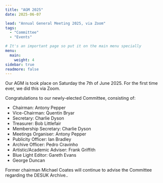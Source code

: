 ```yaml
---
title: "AGM 2025"
date: 2025-06-07

lead: "Annual General Meeting 2025, via Zoom"
tags:
  - "Committee"
  - "Events"

# It's an important page so put it on the main menu specially
menu:
  main:
    weight: 4
sidebar: true
readmore: false
---
```


Our AGM is took place on Saturday the 7th of June 2025. For the first time ever,
we did this via Zoom.

Congratulations to our newly-elected Committee, consisting of:

* Chairman: Antony Pepper
* Vice-Chairman: Quentin Bryar
* Secretary: Charlie Dyson
* Treasurer: Bob Littlefair
* Membership Secretary: Charlie Dyson
* Meetings Organiser: Antony Pepper
* Publicity Officer: Ian Bradley
* Archive Officer: Pedro Cravinho
* Artistic/Academic Adviser: Frank Griffith
* Blue Light Editor: Gareth Evans
* George Duncan

Former chairman Michael Coates will continue to advise the Committee regarding
the DESUK Archive..

<!--more-->
